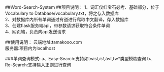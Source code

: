 ##Word-Search-System
##项目说明：
1、词汇仅红宝石必考、基础部分，位于Vocabulary to Database/vocabulary.txt，将之存入数据库  
2、对数据库内所有单词通过有道进行爬取中文翻译，存入数据库  
3、创建flask服务端api，带参数请求获取符合条件单词  
4、网页端，负责向api发送请求

##使用说明：
云端地址:tamakooo.com   
服务器:项目内为localhost

###单词查询模式:
a、Easy-Search:支持如twist,*ist,tw*t,tw*类型模糊查询
b、Re-Search:支持输入正则进行查询